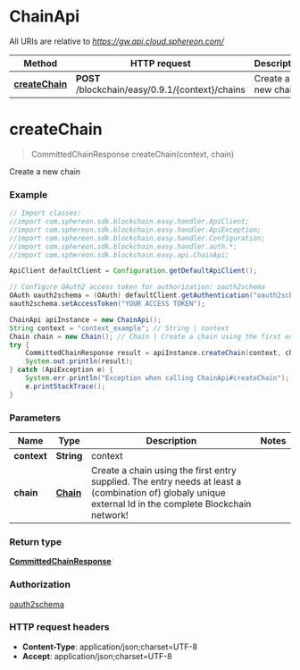 # ChainApi

All URIs are relative to *https://gw.api.cloud.sphereon.com/*

Method | HTTP request | Description
------------- | ------------- | -------------
[**createChain**](ChainApi.md#createChain) | **POST** /blockchain/easy/0.9.1/{context}/chains | Create a new chain


<a name="createChain"></a>
# **createChain**
> CommittedChainResponse createChain(context, chain)

Create a new chain

### Example
```java
// Import classes:
//import com.sphereon.sdk.blockchain.easy.handler.ApiClient;
//import com.sphereon.sdk.blockchain.easy.handler.ApiException;
//import com.sphereon.sdk.blockchain.easy.handler.Configuration;
//import com.sphereon.sdk.blockchain.easy.handler.auth.*;
//import com.sphereon.sdk.blockchain.easy.api.ChainApi;

ApiClient defaultClient = Configuration.getDefaultApiClient();

// Configure OAuth2 access token for authorization: oauth2schema
OAuth oauth2schema = (OAuth) defaultClient.getAuthentication("oauth2schema");
oauth2schema.setAccessToken("YOUR ACCESS TOKEN");

ChainApi apiInstance = new ChainApi();
String context = "context_example"; // String | context
Chain chain = new Chain(); // Chain | Create a chain using the first entry supplied. The entry needs at least a (combination of) globaly unique external Id in the complete Blockchain network!
try {
    CommittedChainResponse result = apiInstance.createChain(context, chain);
    System.out.println(result);
} catch (ApiException e) {
    System.err.println("Exception when calling ChainApi#createChain");
    e.printStackTrace();
}
```

### Parameters

Name | Type | Description  | Notes
------------- | ------------- | ------------- | -------------
 **context** | **String**| context |
 **chain** | [**Chain**](Chain.md)| Create a chain using the first entry supplied. The entry needs at least a (combination of) globaly unique external Id in the complete Blockchain network! |

### Return type

[**CommittedChainResponse**](CommittedChainResponse.md)

### Authorization

[oauth2schema](../README.md#oauth2schema)

### HTTP request headers

 - **Content-Type**: application/json;charset=UTF-8
 - **Accept**: application/json;charset=UTF-8

